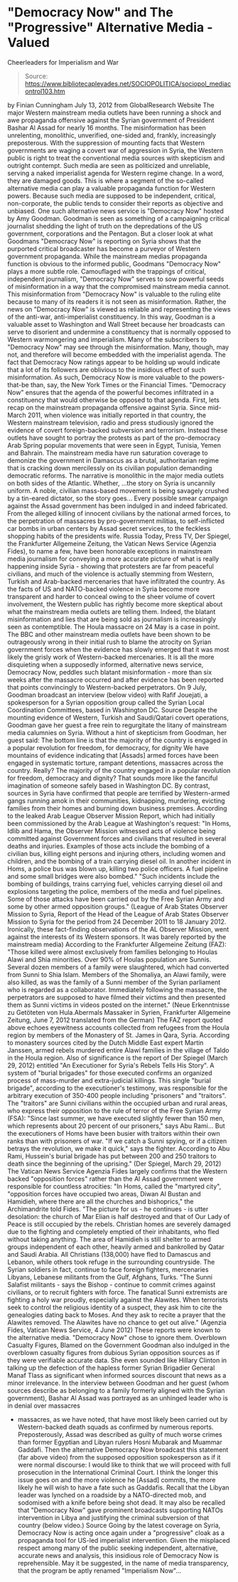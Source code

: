 # "Democracy Now" and The "Progressive" Alternative Media - Valued 
Cheerleaders for Imperialism and War

> Source: https://www.bibliotecapleyades.net/SOCIOPOLITICA/sociopol_mediacontrol103.htm

by Finian Cunningham
July 13, 2012
from
GlobalResearch Website
The major Western mainstream media outlets have been running a shock and
awe propaganda offensive against the Syrian government of President Bashar
Al Assad for nearly 16 months.
The misinformation has been unrelenting,
monolithic, unverified, one-sided and, frankly, increasingly preposterous.
With the suppression of mounting facts that Western governments are waging a
covert war of aggression in Syria, the Western public is right to treat the
conventional media sources with skepticism and outright contempt. Such media
are seen as politicized and unreliable, serving a naked imperialist
agenda for Western regime change. In a word, they are damaged goods.
This is where a segment of the so-called alternative media can play a
valuable propaganda function for Western powers. Because such media are
supposed to be independent, critical, non-corporate, the public tends to
consider their reports as objective and unbiased.
One such alternative news service is
"Democracy Now" hosted by Amy Goodman.
Goodman is seen as something of a campaigning
critical journalist shedding the light of truth on the depredations of the
US government, corporations and the Pentagon. But a closer look at what
Goodmans "Democracy Now" is reporting on Syria shows that the purported
critical broadcaster has become a purveyor of Western government propaganda.
While the mainstream medias propaganda function is obvious to the informed
public, Goodmans "Democracy Now" plays a more subtle role.
Camouflaged with the trappings of critical,
independent journalism, "Democracy Now" serves to sow powerful seeds of
misinformation in a way that the compromised mainstream media cannot.
This misinformation from "Democracy Now" is valuable to the ruling elite
because to many of its readers it is not seen as misinformation.
Rather, the news on "Democracy Now" is viewed as reliable and representing
the views of the anti-war, anti-imperialist constituency. In this way,
Goodman is a valuable asset to Washington and Wall Street because her
broadcasts can serve to disorient and undermine a constituency that is
normally opposed to Western warmongering and imperialism.
Many of the subscribers to "Democracy Now" may
see through the misinformation. Many, though, may not, and therefore will
become embedded with the imperialist agenda.
The fact that Democracy Now ratings appear to be
holding up would indicate that a lot of its followers are oblivious to the
insidious effect of such misinformation. As such, Democracy Now is more
valuable to
the powers-that-be than, say, the New York Times or the
Financial Times. "Democracy Now" ensures that the agenda of the powerful
becomes infiltrated in a constituency that would otherwise be opposed to
that agenda.
First, lets recap on the mainstream propaganda offensive against Syria.
Since mid-March 2011, when violence was initially reported in that country,
the Western mainstream television, radio and press studiously ignored the
evidence of covert foreign-backed subversion and terrorism. Instead these
outlets have sought to portray the protests as part of the pro-democracy
Arab Spring popular movements that were seen in Egypt, Tunisia, Yemen and
Bahrain.
The mainstream media have run saturation
coverage to demonize the government in Damascus as a brutal, authoritarian
regime that is cracking down mercilessly on its civilian population
demanding democratic reforms. The narrative is monolithic in the major media
outlets on both sides of the Atlantic.
Whether,
...the story on Syria is uncannily uniform.
A noble, civilian mass-based
movement is being savagely crushed by a tin-eared dictator, so the story
goes...
Every possible smear campaign against the Assad government has been indulged
in and indeed fabricated. From the alleged killing of innocent civilians by
the national armed forces, to the perpetration of massacres by
pro-government militias, to self-inflicted car bombs in urban centers by
Assad secret services, to the feckless shopping habits of the presidents
wife.
Russia Today, Press TV, Der Spiegel, the
Frankfurter Allgemeine Zeitung, the Vatican News Service (Agenzia Fides), to
name a few, have been honorable exceptions in mainstream media journalism
for conveying a more accurate picture of what is really happening inside
Syria - showing that protesters are far from peaceful civilians, and much
of the violence is actually stemming from Western, Turkish and Arab-backed
mercenaries that have infiltrated the country.
As the facts of US and NATO-backed violence in
Syria become more transparent and harder to conceal owing to the sheer
volume of covert involvement, the Western public has rightly become more
skeptical about what the mainstream media outlets are telling them. Indeed,
the blatant misinformation and lies that are being sold as journalism is
increasingly seen as contemptible.
The Houla massacre on 24 May is a case in point.
The BBC and other mainstream media outlets have
been shown to be outrageously wrong in their initial rush to blame the
atrocity on Syrian government forces when the evidence has slowly emerged
that it was most likely the grisly work of Western-backed mercenaries.
It is all the more disquieting when a supposedly informed, alternative news
service, Democracy Now, peddles such blatant misinformation - more than six
weeks after the massacre occurred and after evidence has been reported that
points convincingly to Western-backed perpetrators.
On 9 July, Goodman broadcast an interview (below
video) with Rafif Jouejati, a spokesperson for a Syrian opposition group called the
Syrian Local Coordination Committees, based in Washington DC.
Source
Despite the
mounting evidence of Western, Turkish and Saudi/Qatari covert operations,
Goodman gave her guest a free rein to regurgitate the litany of mainstream
media calumnies on Syria.
Without a hint of skepticism from Goodman, her
guest said:
The bottom line is that the majority of the
country is engaged in a popular revolution for freedom, for democracy,
for dignity
We have mountains of evidence indicating that [Assads]
armed forces have been engaged in systematic torture, rampant
detentions, massacres across the country.
Really? The majority of the country engaged in a
popular revolution for freedom, democracy and dignity?
That sounds more like the fanciful imagination
of someone safely based in Washington DC. By contrast, sources in Syria have
confirmed that people are terrified by Western-armed gangs running amok in
their communities, kidnapping, murdering, evicting families from their homes
and burning down business premises.
According to the leaked Arab League Observer
Mission Report, which had initially been commissioned by the Arab League at
Washington's request:
"In Homs, Idlib and Hama, the Observer
Mission witnessed acts of violence being committed against Government
forces and civilians that resulted in several deaths and injuries.
Examples of those acts include the bombing of a civilian bus, killing
eight persons and injuring others, including women and children, and the
bombing of a train carrying diesel oil. In another incident in Homs, a
police bus was blown up, killing two police officers. A fuel pipeline
and some small bridges were also bombed."
"Such incidents include the bombing of buildings, trains carrying fuel,
vehicles carrying diesel oil and explosions targeting the police,
members of the media and fuel pipelines.
Some of those attacks have been
carried out by the Free Syrian Army and some by other armed opposition
groups."
(League of Arab States Observer Mission to
Syria, Report of the Head of the League of Arab States Observer Mission to
Syria for the period from 24 December 2011 to 18 January 2012. Ironically,
these fact-finding observations of the AL Observer Mission, went against
the interests of its Western sponsors. It was barely reported by the
mainstream media)
According to the Frankfurter Allgemeine Zeitung (FAZ):
"Those killed were almost exclusively from
families belonging to Houlas Alawi and Shia minorities. Over 90% of
Houlas population are Sunnis.
Several dozen members of a family were
slaughtered, which had converted from Sunni to Shia Islam. Members of
the Shomaliya, an Alawi family, were also killed, as was the family of a
Sunni member of the Syrian parliament who is regarded as a collaborator.
Immediately following the massacre, the perpetrators are supposed to
have filmed their victims and then presented them as Sunni victims in
videos posted on the internet."
(Neue
Erkenntnisse zu Getöteten von Hula.Abermals Massaker in Syrien,
Frankfurter Allgemeine Zeitung, June 7, 2012 translated from the German)
The FAZ report quoted above echoes eyewitness
accounts collected from refugees from the Houla region by members of the
Monastery of St. James in Qara, Syria.
According to monastery sources cited by the
Dutch Middle East expert Martin Janssen, armed rebels murdered entire Alawi
families in the village of Taldo in the Houla region.
Also of significance is the report of Der Spiegel (March 29, 2012) entitled
"An Executioner for Syria's Rebels Tells His Story".
A system of "burial
brigades" for those executed confirms an organized process of mass-murder
and extra-judicial killings. This single "burial brigade", according to the
executioner's testimony, was responsible for the arbitrary execution of
350-400 people including "prisoners" and "traitors".
The "traitors" are Sunni civilians within the
occupied urban and rural areas, who express their opposition to the rule of
terror of the Free Syrian Army (FSA):
"Since last summer, we have executed
slightly fewer than 150 men, which represents about 20 percent of our
prisoners," says Abu Rami... But the executioners of Homs have been
busier with traitors within their own ranks than with prisoners of war.
"If we catch a Sunni spying, or if a citizen
betrays the revolution, we make it quick," says the fighter. According
to Abu Rami, Hussein's burial brigade has put between 200 and 250
traitors to death since the beginning of the uprising."
(Der Spiegel, March 29, 2012)
The Vatican News Service Agenzia Fides largely
confirms that the Western backed "opposition forces" rather than the Al
Assad government were responsible for countless atrocities:
"In Homs, called the "martyred city",
"opposition forces have occupied two areas, Diwan Al Bustan and Hamidieh,
where there are all the churches and bishoprics," the Archimandrite told
Fides.
"The picture for us - he continues - is
utter desolation: the church of Mar Elian is half destroyed and that of
Our Lady of Peace is still occupied by the rebels. Christian homes are
severely damaged due to the fighting and completely emptied of their
inhabitants, who fled without taking anything.
The area of Hamidieh is
still shelter to armed groups independent of each other, heavily armed
and bankrolled by Qatar and Saudi Arabia. All Christians (138,000) have
fled to Damascus and Lebanon, while others took refuge in the
surrounding countryside.
The Syrian soldiers in fact, continue to face foreign fighters,
mercenaries Libyans, Lebanese militants from the Gulf, Afghans, Turks.
"The Sunni Salafist militants - says the
Bishop - continue to commit crimes against civilians, or to recruit
fighters with force. The fanatical Sunni extremists are fighting a holy
war proudly, especially against the Alawites.
When terrorists seek to control the
religious identity of a suspect, they ask him to cite the genealogies
dating back to Moses. And they ask to recite a prayer that the Alawites
removed. The Alawites have no chance to get out alive."
(Agenzia Fides, Vatican News Service, 4
June 2012)
These reports were known to the alternative
media. "Democracy Now" chose to ignore them.
Overblown Casualty
Figures, Blamed on the Government
Goodman also indulged in the overblown casualty figures from dubious Syrian
opposition sources as if they were verifiable accurate data.
She even sounded like Hillary Clinton in talking
up the defection of the hapless former Syrian Brigadier General Manaf
Tlass as significant when informed sources discount that news as a minor
irrelevance.
In the interview between Goodman and her guest (whom sources describe as
belonging to a family formerly aligned with the Syrian government), Bashar
Al Assad was portrayed as an unhinged leader who is in denial over massacres
- massacres, as we have noted, that have most likely been carried out by
Western-backed death squads as confirmed by numerous reports.
Preposterously, Assad was described as guilty of much worse crimes than
former Egyptian and Libyan rulers Hosni Mubarak and Muammar Gaddafi.
Then the alternative Democracy Now broadcast
this statement (far above video) from the supposed opposition spokesperson as if it were
normal discourse:
I would like to think that we will proceed
with full prosecution in the International Criminal Court. I think the
longer this issue goes on and the more violence he [Assad] commits, the
more likely he will wish to have a fate such as Gaddafis.
Recall that the Libyan leader was lynched on a
roadside by a NATO-directed mob, and sodomised with a knife before being
shot dead.
It may also be recalled that "Democracy Now"
gave prominent broadcasts supporting NATOs intervention in Libya and
justifying the criminal subversion of that country (below video.)
Source
Going by the latest
coverage on Syria, Democracy Now is acting once again under a "progressive"
cloak as a propaganda tool for US-led imperialist intervention.
Given the misplaced respect among many of the
public seeking independent, alternative, accurate news and analysis, this
insidious role of Democracy Now is reprehensible.
May it be suggested, in the name of media
transparency, that the program be aptly renamed "Imperialism Now"...
